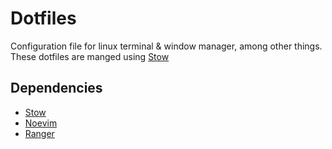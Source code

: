 # Dotfiles

Configuration file for linux terminal &amp; window manager, among other things.
These dotfiles are manged using [Stow](https://www.google.com/url?sa=t&source=web&rct=j&opi=89978449&url=https://www.gnu.org/software/stow/stow.html)

## Dependencies

* [Stow](https://www.google.com/url?sa=t&source=web&rct=j&opi=89978449&url=https://www.gnu.org/software/stow/stow.html)
* [Noevim](https://neovim.io/)
* [Ranger](https://github.com/ranger/ranger)

